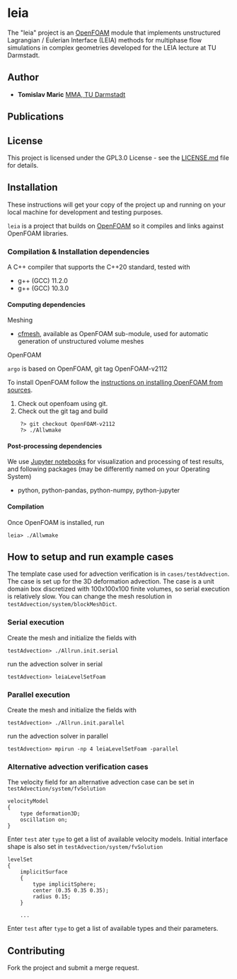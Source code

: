 # leia 

The "leia" project is an [OpenFOAM](https://develop.openfoam.com/Development/openfoam) module that implements unstructured Lagrangian / Eulerian Interface (LEIA) methods for multiphase flow simulations in complex geometries developed for the LEIA lecture at TU Darmstadt.

## Author

* **Tomislav Maric** [MMA, TU Darmstadt](https://www.mma.tu-darmstadt.de/index/mitarbeiter_3/mitarbeiter_details_mma_43648.en.jsp)

## Publications 

## License

This project is licensed under the GPL3.0 License - see the [LICENSE.md](LICENSE.md) file for details.

## Installation

These instructions will get your copy of the project up and running on your local machine for development and testing purposes. 

`leia` is a project that builds on [OpenFOAM](https://develop.openfoam.com/Development/openfoam) so it compiles and links against OpenFOAM libraries.  

### Compilation & Installation dependencies 

A C++ compiler that supports the C++20 standard, tested with 

* g++ (GCC) 11.2.0
* g++ (GCC) 10.3.0

#### Computing dependencies

Meshing 

* [cfmesh](https://cfmesh.com/cfmesh/), available as OpenFOAM sub-module, used for automatic generation of unstructured volume meshes

OpenFOAM

`argo` is based on OpenFOAM, git tag OpenFOAM-v2112

To install OpenFOAM follow the [instructions on installing OpenFOAM from sources](https://develop.openfoam.com/Development/openfoam/). 

1. Check out openfoam using git. 
2. Check out the git tag and build

```
    ?> git checkout OpenFOAM-v2112
    ?> ./Allwmake
```

#### Post-processing dependencies

We use [Jupyter notebooks](https://jupyter.org/) for visualization and processing of test results, and following packages (may be differently named on your Operating System) 

* python, python-pandas, python-numpy, python-jupyter

#### Compilation 

Once OpenFOAM is installed, run

```
leia> ./Allwmake  
```

## How to setup and run example cases

The template case used for advection verification is in `cases/testAdvection`. The case is set up for the 3D deformation advection. The case is a unit domain box discretized with 100x100x100 finite volumes, so serial execution is relatively slow. You can change the mesh resolution in `testAdvection/system/blockMeshDict`.  

### Serial execution

Create the mesh and initialize the fields with 

```
testAdvection> ./Allrun.init.serial
```

run the advection solver in serial  

```
testAdvection> leiaLevelSetFoam  
```

### Parallel execution

Create the mesh and initialize the fields with 

```
testAdvection> ./Allrun.init.parallel
```

run the advection solver in parallel 

```
testAdvection> mpirun -np 4 leiaLevelSetFoam -parallel 
```

### Alternative advection verification cases  

The velocity field for an alternative advection case can be set in `testAdvection/system/fvSolution`

```
velocityModel
{
    type deformation3D; 
    oscillation on;
}
```

Enter `test` ater `type` to get a list of available velocity models. Initial interface shape is also set in `testAdvection/system/fvSolution`


```
levelSet
{
    implicitSurface 
    {
        type implicitSphere; 
        center (0.35 0.35 0.35); 
        radius 0.15;
    }

    ...
```

Enter `test` after `type` to get a list of available types and their parameters.

## Contributing

Fork the project and submit a merge request.

